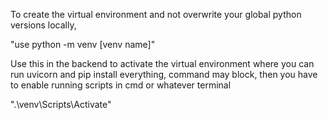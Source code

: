 To create the virtual environment and not overwrite your global python versions locally,

  "use python -m venv [venv name]"

Use this in the backend to activate the virtual environment where you can run uvicorn and pip install everything, command may block, then you have to enable running scripts in cmd or whatever terminal

  ".\venv\Scripts\Activate" 